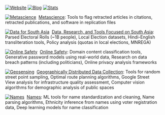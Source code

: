 [![Website](https://img.shields.io/badge/Website-gsood.com-4063D8?style=flat)](https://gsood.com)
[![Blog](https://img.shields.io/badge/Blog-gojiberries.io-FF7043?style=flat)](https://gojiberries.io)
[![Stats](https://img.shields.io/badge/Stats-GitHub-333333?style=flat&logo=github)](https://github.com/gojiplus/allstar/blob/main/stats.md)

[![Metascience](https://github.com/recite.png?size=15)](https://github.com/recite) &nbsp;[Metascience](https://github.com/recite): Tools to flag retracted articles in citations, retracted publications, and software in replication files

[![Data for South Asia](https://github.com/in-rolls.png?size=15)](https://github.com/in-rolls/) &nbsp;[Data, Research, and Tools Focused on South Asia](https://github.com/in-rolls/): Parsed Electoral Rolls (~1B people), Local Election datasets, Hindi-English transliteration tools, Policy analysis (quotas in local elections, MNREGA)

[![Online Safety](https://github.com/themains.png?size=15)](https://github.com/themains) &nbsp;[Online Safety](https://github.com/themains):  Domain content classification tools, Generative password models using real-world data, Research on data breach patterns (including politicians), Online privacy analysis frameworks

[![Geosensing](https://github.com/geosensing.png?size=10)](https://github.com/geosensing) &nbsp;[Geographically Distributed Data Collection](https://github.com/geosensing): Tools for random street point sampling, Optimal route planning algorithms, Google Street View analysis for infrastructure quality assessment, Computer vision algorithms for demographic analysis of public spaces

[![Names](https://github.com/appeler.png?size=10)](https://github.com/appeler) &nbsp;[Names](https://github.com/appeler): ML tools for name standardization and cleaning, Name parsing algorithms, Ethnicity inference from names using voter registration data, Deep learning models for name classification


